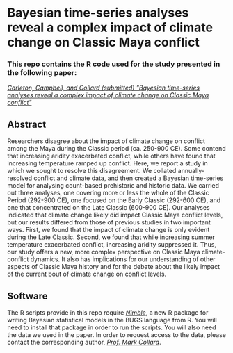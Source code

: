 # Bayesian time-series analyses reveal a complex impact of climate change on Classic Maya conflict
### This repo contains the R code used for the study presented in the following paper:

[*Carleton, Campbell, and Collard (submitted) "Bayesian time-series analyses reveal a complex impact of climate change on Classic Maya conflict"*]()

## Abstract
Researchers disagree about the impact of climate change on conflict among the Maya during the Classic period (ca. 250-900 CE). Some contend that increasing aridity exacerbated conflict, while others have found that increasing temperature ramped up conflict. Here, we report a study in which we sought to resolve this disagreement. We collated annually-resolved conflict and climate data, and then created a Bayesian time-series model for analysing count-based prehistoric and historic data. We carried out three analyses, one covering more or less the whole of the Classic Period (292-900 CE), one focused on the Early Classic (292-600 CE), and one that concentrated on the Late Classic (600-900 CE). Our analyses indicated that climate change likely did impact Classic Maya conflict levels, but our results differed from those of previous studies in two important ways. First, we found that the impact of climate change is only evident during the Late Classic. Second, we found that while increasing summer temperature exacerbated conflict, increasing aridity suppressed it. Thus, our study offers a new, more complex perspective on Classic Maya climate-conflict dynamics. It also has implications for our understanding of other aspects of Classic Maya history and for the debate about the likely impact of the current bout of climate change on conflict levels.

## Software
The R scripts provide in this repo require [*Nimble*](https://r-nimble.org/), a new R package for writing Bayesian statistical models in the BUGS language from R. You will need to install that package in order to run the scripts. You will also need the data we used in the paper. In order to request access to the data, please contact the corresponding author, [*Prof. Mark Collard*](http://profmarkcollard.com/).
